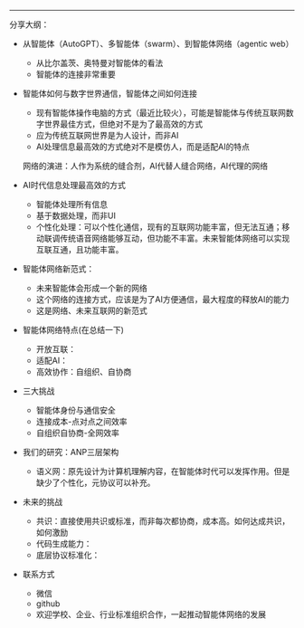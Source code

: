 
----------------
分享大纲：
- 从智能体（AutoGPT）、多智能体（swarm）、到智能体网络（agentic web）
  - 从比尔盖茨、奥特曼对智能体的看法
  - 智能体的连接非常重要

- 智能体如何与数字世界通信，智能体之间如何连接
  - 现有智能体操作电脑的方式（最近比较火），可能是智能体与传统互联网数字世界最佳方式，但绝对不是为了最高效的方式
  - 应为传统互联网世界是为人设计，而非AI
  - AI处理信息最高效的方式绝对不是模仿人，而是适配AI的特点

  网络的演进：人作为系统的缝合剂，AI代替人缝合网络，AI代理的网络

- AI时代信息处理最高效的方式
  - 智能体处理所有信息
  - 基于数据处理，而非UI
  - 个性化处理：可以个性化通信，现有的互联网功能丰富，但无法互通；移动联调传统语音网络能够互动，但功能不丰富。未来智能体网络可以实现互联互通，且功能丰富。

- 智能体网络新范式：
  - 未来智能体会形成一个新的网络
  - 这个网络的连接方式，应该是为了AI方便通信，最大程度的释放AI的能力
  - 这是网络、未来互联网的新范式

- 智能体网络特点(在总结一下)
  - 开放互联：
  - 适配AI：
  - 高效协作：自组织、自协商

- 三大挑战
  - 智能体身份与通信安全
  - 连接成本-点对点之间效率
  - 自组织自协商-全网效率

- 我们的研究：ANP三层架构
  - 语义网：原先设计为计算机理解内容，在智能体时代可以发挥作用。但是缺少了个性化，元协议可以补充。

- 未来的挑战
  - 共识：直接使用共识或标准，而非每次都协商，成本高。如何达成共识，如何激励
  - 代码生成能力：
  - 底层协议标准化：

- 联系方式
  - 微信
  - github
  - 欢迎学校、企业、行业标准组织合作，一起推动智能体网络的发展 

